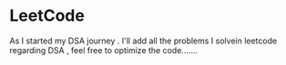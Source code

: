 # LeetCode
As I started my DSA journey . I'll add all the problems I solvein leetcode regarding DSA ,
feel free to optimize the code....... 
